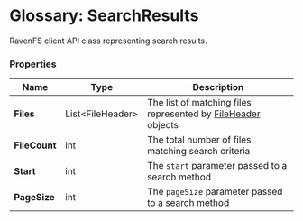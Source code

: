 # Glossary: SearchResults

RavenFS client API class representing search results.

### Properties

| Name | Type | Description |
| ------------- | ------------- | ----- |
| **Files** | List&lt;FileHeader&gt; | The list of matching files represented by [FileHeader](file-header) objects |
| **FileCount** | int | The total number of files matching search criteria |
| **Start** | int | The `start` parameter passed to a search method |
| **PageSize** | int | The `pageSize` parameter passed to a search method |

